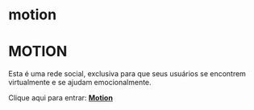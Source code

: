 # motion
<h1>MOTION</h1>
 Esta é uma rede social, exclusiva para que seus usuários se encontrem virtualmente e se ajudam emocionalmente.
<p>Clique aqui para entrar: <a href="login.html"><strong>Motion</strong></a></p>